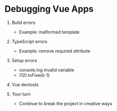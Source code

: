 # Debugging Vue Apps

1. Build errors
	- Example: malformed template
	
2. TypeScript errors
	- Example: remove required attribute
	
3. Setup errors
	- console.log invalid variable
	- (12).toFixed(-1)

4. Vue devtools

5. Your turn
	- Continue to break the project in creative ways